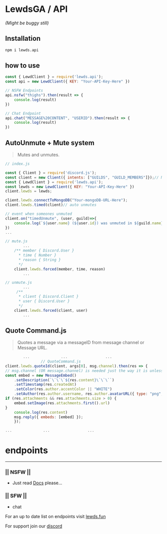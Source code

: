 # LewdsGA / API
*(Might be buggy still)*

## Installation
```bash
npm i lewds.api
```
## how to use
```js
const { LewdClient } = require('lewds.api');
const api = new LewdClient({ KEY: "Your-API-Key-Here" })

// NSFW Endpoints
api.nsfw("thighs").then(result => {
    console.log(result)
})

// Chat Endpoint
api.chat("MESSAGE%20CONTENT", "USERID").then(result => {
    console.log(result)
})
```

## AutoUnmute + Mute system
> Mutes and unmutes.
```js
// index.js

const { Client } = require('discord.js');
const client = new Client({ intents: ["GUILDS", "GUILD_MEMBERS"]});// Not sure about guild_members..?
const { LewdClient } = require('lewds.api');
const lewds = new LewdClient({ KEY: "Your-API-Key-Here" })
client.lewds = lewds;

client.lewds.connectToMongoDB("Your-mongoDB-URL-Here");
client.lewds.timed(client)// auto unmutes

// event when someones unmuted
client.on("timedUnmute", (user, guild)=>{
    console.log(`${user.name} (${user.id}) was unmuted in ${guild.name} (${guild.id})`)
})
...
```
```js
// mute.js
        ...
    /** member { Discord.User }
      * time { Number }
      * reason { String }
      */
    client.lewds.forced(member, time, reason)
        ...
```
```js
// unmute.js
        ...
     /** 
      * client { Discord.Client }
      * user { Discord.User }
      */
    client.lewds.forced(client, user)
        ...
```

## Quote Command.js
> Quotes a message via a messageID from message channel or Message URL.
```js
        ...              ...                 ...
                // QuoteCommand.js
client.lewds.quoteId(client, args[0], msg.channel).then(res => { 
// msg.channel (OR message.channel) is needed just the way it is unless you call the current channel differently.
const embed = new MessageEmbed()
    .setDescription(`\`\`\`${res.content}\`\`\``)
    .setTimestamp(res.createdAt)
    .setColor(res.author.accentColor || "WHITE")
    .setAuthor(res.author.username, res.author.avatarURL({ type: "png", dynamic: true, size: 4096 }), res.author.avatarURL({ type: "png", dynamic: true, size: 4096 }))
if (res.attachments && res.attachments.size > 0) {
    embed.setImage(res.attachments.first().url)
}
    console.log(res.content)
    msg.reply({ embeds: [embed] });
    });

...              ...                 ...
```

# endpoints
--------------------------
### || NSFW  ||

- Just read [Docs](https://docs.lewds.fun) please...

### || SFW  ||
- chat

For an up to date list on endpoints visit [lewds.fun](https://docs.lewds.fun)

For support join our [discord](https://discord.gg/invite/8SKspRB)
